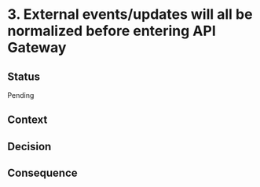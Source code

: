 # 3. External events/updates will all be normalized before entering API Gateway

## Status
Pending

## Context

## Decision

## Consequence
